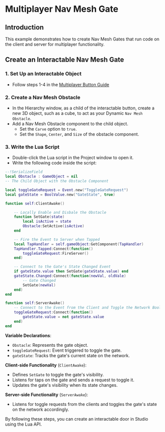 # Multiplayer Nav Mesh Gate

## **Introduction**
This example demonstrates how to create Nav Mesh Gates that run code on the client and server for multiplayer functionality.

## Create an Interactable Nav Mesh Gate

### 1. Set Up an Interactable Object

- Follow steps 1-4 in the [Multiplayer Button Guide](../pages/learn/studio/guides/examples/multiplayer-button.md)

### 2. Create a Nav Mesh Obstacle

- In the Hierarchy window, as a child of the interactable button, create a new 3D object, such as a cube, to act as your Dynamic `Nav Mesh Obstacle`.
- Add a Nav Mesh Obstacle component to the child object.
  - Set the `Carve` option to `true`.
  - Set the `Shape`, `Center`, and `Size` of the obstacle component.

### 3. Write the Lua Script

- Double-click the Lua script in the Project window to open it.
- Write the following code inside the script:

```lua
--!SerializeField
local Obstacle : GameObject = nil 
-- The Child Object with the Obstacle Component

local toggleGateRequest = Event.new("ToggleGateRequest")
local gateState = BoolValue.new("GateState", true)

function self:ClientAwake()

    -- Locally Enable and Disbale the Obstacle
    function SetGate(state)
        local isActive = state
        Obstacle:SetActive(isActive)
    end

    -- Fire the Event to Server when Tapped
    local TapHandler = self.gameObject:GetComponent(TapHandler)
    TapHandler.Tapped:Connect(function()
        toggleGateRequest:FireServer()
    end)

    -- Connect to the Gate's State Changed Event
    if gateState.value then SetGate(gateState.value) end
    gateState.Changed:Connect(function(newVal, oldVale)
        -- Gate Changed
        SetGate(newVal)
    end)
end

function self:ServerAwake()
    -- Connect to the Event from the Client and Toggle the Network Boolean
    toggleGateRequest:Connect(function()
        gateState.value = not gateState.value
    end)
end
```
**Variable Declarations**:
- `Obstacle`: Represents the gate object.
- `toggleGateRequest`: Event triggered to toggle the gate.
- `gateState`: Tracks the gate's current state on the network.

**Client-side Functionality** (`ClientAwake`):
- Defines `SetGate` to toggle the gate's visibility.
- Listens for taps on the gate and sends a request to toggle it.
- Updates the gate's visibility when its state changes.

**Server-side Functionality** (`ServerAwake`):
- Listens for toggle requests from the clients and toggles the gate's state on the network accordingly.


By following these steps, you can create an interactable door in Studio using the Lua API.